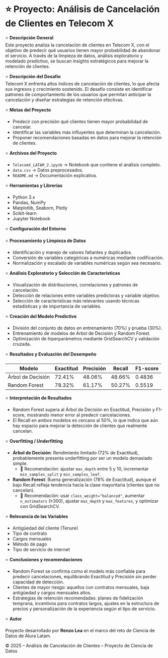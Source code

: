 # ⭐️ Proyecto: Análisis de Cancelación de Clientes en Telecom X  

⭐️ **Descripción General**  
Este proyecto analiza la cancelación de clientes en Telecom X, con el objetivo de predecir qué usuarios tienen mayor probabilidad de abandonar el servicio. A través de la limpieza de datos, análisis exploratorio y modelado predictivo, se buscan insights estratégicos para mejorar la retención de clientes.  

⭐️ **Descripción del Desafío**  
Telecom X enfrenta altos índices de cancelación de clientes, lo que afecta sus ingresos y crecimiento sostenido. El desafío consiste en identificar patrones de comportamiento de los usuarios que permitan anticipar la cancelación y diseñar estrategias de retención efectivas. 

⭐️ **Metas del Proyecto**  
- Predecir con precisión qué clientes tienen mayor probabilidad de cancelar.  
- Identificar las variables más influyentes que determinan la cancelación.  
- Proponer recomendaciones basadas en datos para mejorar la retención de clientes.
  
⭐️ **Archivos del Proyecto**  
- `TelecomX_LATAM_2.ipynb` → Notebook que contiene el análisis completo.  
- `data.csv` → Datos preprocesados.  
- `README.md` → Documentación explicativa.  

⭐️ **Herramientas y Librerías**  
- Python 3.x  
- Pandas, NumPy  
- Matplotlib, Seaborn, Plotly  
- Scikit-learn  
- Jupyter Notebook  

⭐️ **Configuración del Entorno**  

⭐️ **Procesamiento y Limpieza de Datos**  
- Identificación y manejo de valores faltantes y duplicados.  
- Conversión de variables categóricas a numéricas mediante codificación.  
- Normalización y escalado de variables numéricas según sea necesario.  

⭐️ **Análisis Exploratorio y Selección de Características**  
- Visualización de distribuciones, correlaciones y patrones de cancelación.  
- Detección de relaciones entre variables predictoras y variable objetivo.  
- Selección de características más relevantes usando técnicas estadísticas y de importancia de variables.  

⭐️ **Creación del Modelo Predictivo**  
- División del conjunto de datos en entrenamiento (70%) y prueba (30%).  
- Entrenamiento de modelos de Árbol de Decisión y Random Forest.  
- Optimización de hiperparámetros mediante GridSearchCV y validación cruzada.  

⭐️ **Resultados y Evaluación del Desempeño**  

| Modelo           | Exactitud | Precisión | Recall  | F1-score |
|-----------------|-----------|-----------|---------|----------|
| Árbol de Decisión | 72.41%    | 48.06%    | 48.66%  | 0.4836   |
| Random Forest     | 78.32%    | 61.17%    | 50.27%  | 0.5519   |

⭐️ **Interpretación de Resultados**

- Random Forest supera al Árbol de Decisión en Exactitud, Precisión y F1-score, mostrando menor error al predecir cancelaciones.  
- El Recall en ambos modelos es cercano al 50%, lo que indica que aún hay espacio para mejorar la detección de clientes que realmente cancelan.  

⭐️ **Overfitting / Underfitting**

- **Árbol de Decisión**: Rendimiento limitado (72% de Exactitud), probablemente presenta underfitting por ser un modelo demasiado simple.  
  - 🔧 Recomendación: ajustar `max_depth` entre 5 y 10, incrementar `min_samples_split` y `min_samples_leaf`.  
- **Random Forest**: Buena generalización (78% de Exactitud), aunque el bajo Recall refleja tendencia hacia la clase mayoritaria (clientes que no cancelan).  
  - 🔧 Recomendación: usar `class_weight="balanced"`, aumentar `n_estimators` (≥300), ajustar `max_depth` y `max_features`, y optimizar con GridSearchCV.  

⭐️ **Relevancia de las Variables**

- Antigüedad del cliente (Tenure)  
- Tipo de contrato  
- Cargos mensuales  
- Método de pago  
- Tipo de servicio de internet  

⭐️ **Conclusiones y recomendaciones**

- Random Forest se confirma como el modelo más confiable para predecir cancelaciones, equilibrando Exactitud y Precisión sin perder capacidad de detección.  
- Clientes de mayor riesgo: aquellos con contratos mensuales, baja antigüedad y cargos mensuales altos.  
- Estrategias de retención recomendadas: planes de fidelización temprana, incentivos para contratos largos, ajustes en la estructura de precios y personalización de la experiencia según el tipo de servicio.  

⭐️ **Autor**

Proyecto desarrollado por **Renzo Lea** en el marco del reto de Ciencia de Datos de Alura Latam.  

© 2025 – Análisis de Cancelación de Clientes – Proyecto de Ciencia de Datos
